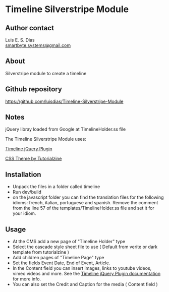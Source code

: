 # Timeline Silverstripe Module

## Author contact
Luis E. S. Dias  
smartbyte.systems@gmail.com

## About
Silverstripe module to create a timeline

## Github repository
https://github.com/luisdias/Timeline-Silverstripe-Module

## Notes
jQuery libray loaded from Google at TimelineHolder.ss file

The Timeline Silverstripe Module uses:

[Timeline jQuery Plugin](http://timeline.verite.co/)

[CSS Theme by Tutorialzine](http://tutorialzine.com/2012/04/timeline-portfolio/)

## Installation
* Unpack the files in a folder called timeline
* Run dev/build
* on the javascript folder you can find the translation files for the following idioms: french, italian, 
portuguese and spanish. Remove the comment from the line 57 of the templates/TimelineHolder.ss file 
and set it for your idiom.  

## Usage
* At the CMS add a new page of "Timeline Holder" type
* Select the cascade style sheet file to use ( Default from verite or dark template from tutorialzine )
* Add children pages of "Timeline Page" type
* Set the fields Event Date, End of Event, Article.
* In the Content field you can insert images, links to youtube videos, vimeo videos and more. 
See the [Timeline jQuery Plugin documentation](http://timeline.verite.co/#about) for more info.
* You can also set the Credit and Caption for the media ( Content field )


